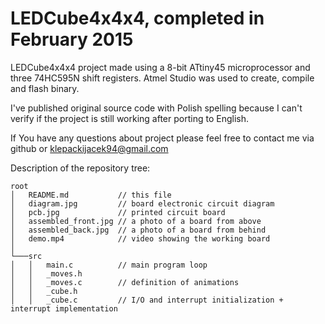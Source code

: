 # LEDCube4x4x4, completed in February 2015
LEDCube4x4x4 project made using a 8-bit ATtiny45 microprocessor and three 74HC595N shift registers.
Atmel Studio was used to create, compile and flash binary.

I've published original source code with Polish spelling because I can't verify if the project is still working after porting to English.

If You have any questions about project please feel free to contact me via github or klepackijacek94@gmail.com

Description of the repository tree:
```
root
│   README.md			// this file
│   diagram.jpg			// board electronic circuit diagram
│   pcb.jpg				// printed circuit board
│	assembled_front.jpg // a photo of a board from above
│	assembled_back.jpg 	// a photo of a board from behind
│	demo.mp4		 	// video showing the working board
│
└───src
│   │   main.c 			// main program loop
│   │   _moves.h	
│   │   _moves.c		// definition of animations
│   │   _cube.h
│   │   _cube.c			// I/O and interrupt initialization + interrupt implementation
```
